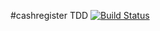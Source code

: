 #cashregister TDD
[![Build Status](https://travis-ci.org/benhalverson/cashRegisterTDD.svg?branch=master)](https://travis-ci.org/benhalverson/cashRegisterTDD)
